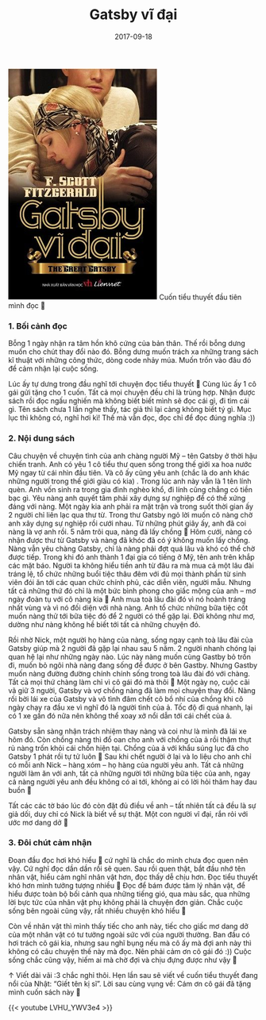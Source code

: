 ﻿---
title: "Gatsby vĩ đại"
slug: gatsby-vi-dai
date: 2017-09-18
categories:
- Sách
- Tiểu Thuyết
tags:
- Tiểu Thuyết
keywords:
- Gatsby
autoThumbnailImage: true
thumbnailImagePosition: left
thumbnailImage: /images/gatsby-vi-dai.jpg
metaAlignment: center
---
![Tôi Tự Học](/images/gatsby-vi-dai.jpg)
Cuốn tiểu thuyết đầu tiên mình đọc 🙂

### 1. Bối cảnh đọc

Bỗng 1 ngày nhận ra tâm hồn khô cứng của bản thân.
Thế rồi bỗng dưng muốn cho chút thay đổi nào đó.
Bỗng dưng muốn trách xa những trang sách kĩ thuật với những công thức,
dòng code nhảy múa. Muốn trốn vào đâu đó để cảm nhận lại cuộc sống.

Lúc ấy tự dưng trong đầu nghĩ tới chuyện đọc tiểu thuyết 🙂
Cùng lúc ấy 1 cô gái gửi tặng cho 1 cuốn.
Tất cả mọi chuyện đều chỉ là trùng hợp.
Nhận được sách rồi đọc ngấu nghiến mà không biết biết mình sẽ đọc cái gì, đi tìm cái gì.
Tên sách chưa 1 lần nghe thấy, tác giả thì lại càng không biết tý gì. Mục lục thì không có,
nghĩ hơi kì! Thế mà vẫn đọc, đọc chỉ để đọc đúng nghĩa :))

### 2. Nội dung sách

Câu chuyện về chuyện tình của anh chàng người Mỹ – tên Gatsby ở thời hậu chiến tranh.
Anh có yêu 1 cô tiểu thư quen sống trong thế giới xa hoa nước Mỹ ngay từ cái nhìn đầu tiên.
Và cô ấy cũng yêu anh (chắc là do anh khác những người trong thế giới giàu có kia) .
Trong lúc anh này vẫn là 1 tên lính quèn. Anh vốn sinh ra trong gia đình nghèo khổ,
đi lính cũng chẳng có tiền bạc gì.
Yêu nàng anh quyết tâm phải xây dựng sự nghiệp để có thể xứng đáng với nàng.
Một ngày kia anh phải ra mặt trận và trong suốt thời gian ấy 2 người chỉ liên lạc qua thư từ.
Trong thư Gatsby ngỏ lời muốn cô nàng chờ anh xây dựng sự nghiệp rồi cưới nhau.
Từ những phút giây ấy, anh đã coi nàng là vợ anh rồi.
5 năm trôi qua, nàng đã lấy chồng 🙂
Hôm cưới, nàng có nhận được thư từ Gatsby và nàng đã khóc đã có ý không muốn lấy chồng.
Nàng vẫn yêu chàng Gatsby, chỉ là nàng phải đợt quá lâu và khó có thể chờ được tiếp.
Trong khi đó anh thành 1 đại gia có tiếng ở Mỹ, tên anh trên khắp các mặt báo.
Người ta không hiểu tiền anh từ đâu ra mà mua cả một lâu đài tráng lệ,
tổ chức những buổi tiệc thâu đêm với đủ mọi thành phần từ sinh viên đói ăn tới các quan chức chính phủ, các diễn viên, người mẫu.
Nhưng tất cả những thứ đó chỉ là một bức bình phong cho giấc mộng của anh – mơ ngày đoàn tụ với cô nàng kia 🙂
Anh mua toà lâu đài đó vì nó hoành tráng nhất vùng và vì nó đối diện với nhà nàng.
Anh tổ chức những bữa tiệc cốt muốn nàng thử tới bữa tiệc đó để 2 người có thể gặp lại.
Đời không như mơ, dường như nàng không hề biết tới tất cả những chuyện đó.

Rồi nhờ Nick, một người họ hàng của nàng, sống ngay cạnh toà lâu đài của Gatsby giúp mà 2 người đã gặp lại nhau sau 5 năm.
2 người nhanh chóng lại quan hệ lại như những ngày nào. Lúc này nàng muốn cùng Gastby bỏ trốn đi,
muốn bỏ ngôi nhà nàng đang sống để được ở bên Gastby.
Nhưng Gastby muốn nàng đường đường chính chính sống trong toà lâu đài đó với chàng.
Tất cả mọi thứ chàng làm chỉ vì cô gái đó mà thôi 🙂
Một ngày nọ, cuộc cãi vã giữ 3 người, Gatsby và vợ chồng nàng đã làm mọi chuyện thay đổi.
Nàng rối bời lái xe của Gatsby và vô tình đâm chết cô bồ nhí của chồng khi cô ngày chạy ra đầu xe vì nghĩ đó là người tình của ả.
Tốc độ đi quá nhanh, lại có 1 xe gần đó nữa nên không thể xoay xở nổi dẫn tới cái chết của ả.

Gatsby sẵn sàng nhận trách nhiệm thay nàng và coi như là mình đã lái xe hôm đó.
Còn chồng nàng thì đổ oan cho anh với chồng của ả rồi thậm thụt rủ nàng trốn khỏi cái chốn hiện tại.
Chồng của ả với khẩu súng lục đã cho Gatsby 1 phát rồi tự tử luôn 🙂
Sau khi chết người ở lại và lo liệu cho anh chỉ có mỗi anh Nick – hàng xóm – họ hàng của người yêu anh.
Tất cả những người làm ăn với anh, tất cả những người tới những bữa tiệc của anh,
ngay cả nàng người yêu anh đều không có ai tới, không ai có lời hỏi thăm hay đau buồn 🙂

Tất các các tờ báo lúc đó còn đặt đủ điều về anh – tất nhiên tất cả đều là sự giả dối,
duy chỉ có Nick là biết về sự thật. Một con người vĩ đại, rắn rỏi với ước mơ dang dở 🙂

### 3. Đôi chút cảm nhận
Đoạn đầu đọc hơi khó hiểu 🙂 cứ nghĩ là chắc do mình chưa đọc quen nên vậy.
Cứ nghĩ đọc dần dần rồi sẽ quen. Sau rồi quen thật, bắt đầu nhớ tên nhân vật,
hiểu cảm nghĩ nhân vật hơn, đọc thấy dễ chịu hơn. Đọc tiểu thuyết khó hơn mình tưởng tượng nhiều 🙂
Đọc để bám được tâm lý nhân vật, để hiểu được toàn bộ bối cảnh qua những tiếng gió, qua màu sắc,
qua những lời bực tức của nhân vật phụ không phải là chuyện đơn giản.
Chắc cuộc sống bên ngoài cũng vậy, rất nhiều chuyện khó hiểu 🙂

Còn về nhân vật thì mình thấy tiếc cho anh này,
tiếc cho giấc mơ dang dở của một nhân vật có tư tưởng ngoài sức với của người thường.
Ban đầu có hơi trách cô gái kia, nhưng sau nghĩ bụng nếu mà cô ấy mà đợi anh này thì không có câu chuyện thế này mà đọc.
Nên phải cảm ơn cô gái đó :)) Cuộc sống chắc cũng vậy, hiếm ai mà chờ đợi và chịu đựng được như vậy 🙂

↑ Viết dài vãi :3 chắc nghỉ thôi. Hẹn lần sau sẽ viết về cuốn tiểu thuyết đang nổi của Nhật: “Giết tên kị sĩ”.
Lời sau cùng vụng về: Cám ơn cô gái đã tặng mình cuốn sách này 🙂

{{< youtube LVHU_YWV3e4 >}}
